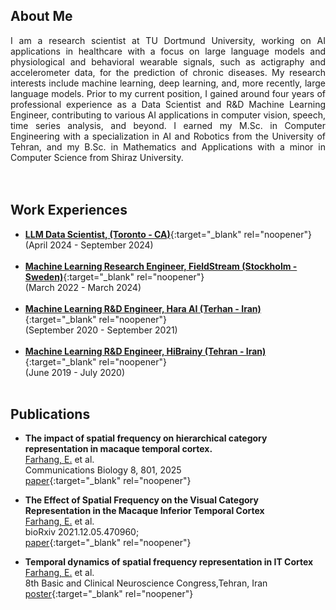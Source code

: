 ## About Me
<div align="justify">
I am a research scientist at TU Dortmund University, working on AI applications in healthcare with a focus on large language models and physiological and behavioral wearable signals, such as actigraphy and accelerometer data, for the prediction of chronic diseases. My research interests include machine learning, deep learning, and, more recently, large language models. Prior to my current position, I gained around four years of professional experience as a Data Scientist and R&D Machine Learning Engineer, contributing to various AI applications in computer vision, speech, time series analysis, and beyond. I earned my M.Sc. in Computer Engineering with a specialization in AI and Robotics from the University of Tehran, and my B.Sc. in Mathematics and Applications with a minor in Computer Science from Shiraz University.
</div>
<br> <br>

## Work Experiences

- [**LLM Data Scientist, (Toronto - CA)**](https://genovoai.com/){:target="_blank" rel="noopener"} <br> (April 2024 - September 2024)  <br> <br>
- [**Machine Learning Research Engineer, FieldStream (Stockholm - Sweden)**](https://www.fieldstream.ai//){:target="_blank" rel="noopener"} <br> (March 2022 - March 2024)  <br> <br>
- [**Machine Learning R&D Engineer, Hara AI (Terhan - Iran)**](https://hara.ai/){:target="_blank" rel="noopener"} <br> (September 2020 - September 2021) <br> <br>
- [**Machine Learning R&D Engineer, HiBrainy (Tehran -  Iran)**](https://presentid.com){:target="_blank" rel="noopener"} <br> (June 2019 - July 2020) <br> <br>


## Publications

- **The impact of spatial frequency on hierarchical category representation in macaque temporal cortex.** <br> <u>Farhang, E.</u> et al. <br> Communications Biology 8, 801, 2025 <br> [paper](https://doi.org/10.1038/s42003-025-08230-5){:target="_blank" rel="noopener"} <br> 

- **The Effect of Spatial Frequency on the Visual Category Representation in the Macaque Inferior Temporal Cortex** <br> <u>Farhang, E.</u> et al. <br> bioRxiv 2021.12.05.470960; <br> [paper](https://doi.org/10.1101/2021.12.05.470960){:target="_blank" rel="noopener"} <br> 

- **Temporal dynamics of spatial frequency representation in IT Cortex**<br> <u>Farhang, E.</u> et al. <br> 8th Basic and Clinical Neuroscience Congress,Tehran, Iran <br> [poster](https://en.civilica.com/doc/976593/){:target="_blank" rel="noopener"} <br> 

